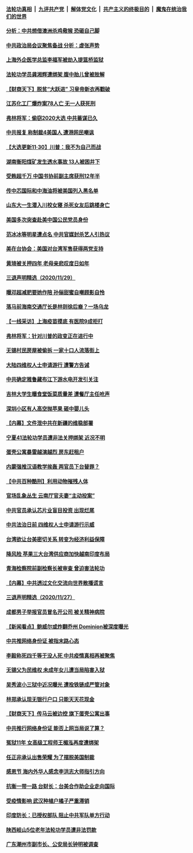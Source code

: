 

####  [法轮功真相](../../../../basic/blob/master/README.md?t=12010231) &nbsp;|&nbsp; [九评共产党](../../../../9ping.md/blob/master/README.md?t=12010231) &nbsp;|&nbsp; [解体党文化](../../../../jtdwh.md/blob/master/README.md?t=12010231)  &nbsp;|&nbsp; [共产主义的终极目的](../../../../gczydzjmd.md/blob/master/README.md?t=12010231) &nbsp;|&nbsp; [魔鬼在统治我们的世界](../../../../mgztzwmdsj.md/blob/master/README.md?t=12010231) 

#### [分析：中共想借澳洲杀鸡儆猴 恐砸自己脚](../pages/nsc413/n12585866.md?t=12010231) 

#### [中共政治局会议聚焦备战 分析：虚张声势](../pages/nsc413/n12585818.md?t=12010231) 

#### [上海外企医学总监李福军被劫入提篮桥监狱](../pages/nsc413/n12585288.md?t=12010231) 

#### [法轮功学员龚湘辉遭绑架 腹中胎儿曾被肢解](../pages/nsc413/n12583490.md?t=12010231) 

#### [【财商天下】脱贫“大跃进” 习皇帝新衣再戳破](../pages/nsc413/n12585741.md?t=12010231) 

#### [江苏化工厂爆炸案78人亡  无一人获死刑](../pages/nsc413/n12585310.md?t=12010231) 

#### [弗林将军：偷窃2020大选 中共蓄谋已久](../pages/nsc413/n12585624.md?t=12010231) 

#### [中共报复 称制裁4美国人 遭港网民嘲讽](../pages/nsc413/n12585051.md?t=12010231) 

#### [【大选更新11·30】川普：我不为自己而战](../pages/nsc413/n12585111.md?t=12010231) 

#### [湖南衡阳煤矿发生透水事故 13人被困井下](../pages/nsc413/n12584132.md?t=12010231) 

#### [受贿超千万 中国书协前副主席获刑12年半](../pages/nsc413/n12584832.md?t=12010231) 

#### [传中芯国际和中海油将被美国列入黑名单](../pages/nsc413/n12585003.md?t=12010231) 

#### [山东大一生潜入川校女寝 杀死女友后跳楼身亡](../pages/nsc413/n12584583.md?t=12010231) 

#### [美国多次突查赴美中国公民党员身份](../pages/nsc413/n12584438.md?t=12010231) 

#### [范冰冰等明星遭点名 中共官媒封杀艺人引热议](../pages/nsc413/n12583941.md?t=12010231) 

#### [美在台协会：美国对台湾军售获得两党支持](../pages/nsc413/n12584309.md?t=12010231) 

#### [黄琦被关押四年 老母亲悲叹度日如年](../pages/nsc413/n12584304.md?t=12010231) 


#### [三退声明精选（2020/11/29）](../pages/nsc413/n12584236.md?t=12010231) 

#### [曝邓超减肥要她作陪 孙俪甜蜜自嘲顾影自怜](../pages/nsc413/n12583592.md?t=12010231) 

#### [落马前海南交通厅长是林则徐后裔？一场乌龙](../pages/nsc413/n12583626.md?t=12010231) 

#### [【一线采访】上海疫苗摸底 有医院9成拒打](../pages/nsc413/n12583504.md?t=12010231) 

#### [弗林将军：针对川普的政变正在进行中](../pages/nsc413/n12583562.md?t=12010231) 

#### [无锡村民房屋被偷拆 一家十口人流落街上](../pages/nsc413/n12583270.md?t=12010231) 

#### [大陆四维权人士申请游行 遭警方告诫](../pages/nsc413/n12582927.md?t=12010231) 


#### [中共确定雅鲁藏布江下游水电开发引关注](../pages/nsc413/n12582751.md?t=12010231) 

#### [吉林大学生曝食堂饭菜质量差 遭餐厅主任呛声](../pages/nsc413/n12582755.md?t=12010231) 

#### [深圳小区有人高空抛苹果 砸中婴儿头](../pages/nsc413/n12582718.md?t=12010231) 

#### [【内幕】文件泄中共在新疆的维稳部署](../pages/nsc413/n12575940.md?t=12010231) 

#### [宁夏41法轮功学员遭非法关押绑架 近况不明](../pages/nsc413/n12580474.md?t=12010231) 

#### [蛋壳公寓暴雷越演越烈 房东赶租户](../pages/nsc413/n12582010.md?t=12010231) 

#### [内蒙强推汉语教学挨轰 两官员下台替罪？](../pages/nsc413/n12582154.md?t=12010231) 

#### [【中共百种酷刑】利用动物摧残人体](../pages/nsc413/n12579664.md?t=12010231) 

#### [官场乱象丛生 云南厅官夫妻“主动投案”](../pages/nsc413/n12581433.md?t=12010231) 

#### [中共官员承认芯片业盲目投资 出现烂尾](../pages/nsc413/n12581375.md?t=12010231) 

#### [中共法治日前 四维权人士申请游行示威](../pages/nsc413/n12581288.md?t=12010231) 

#### [台湾欲让台美密切关系 转变为经济利益保障](../pages/nsc413/n12581203.md?t=12010231) 

#### [降风险 苹果三大台湾供应商加快越南印度布局](../pages/nsc413/n12580864.md?t=12010231) 

#### [青海检察院前副检察长被审查 曾迫害法轮功](../pages/nsc413/n12581013.md?t=12010231) 

#### [【内幕】中共透过文化交流向世界散播谎言](../pages/nsc413/n12579842.md?t=12010231) 

#### [三退声明精选（2020/11/27）](../pages/nsc413/n12580931.md?t=12010231) 


#### [成都男子举报官员冒名开公司 被关精神病院](../pages/nsc413/n12579760.md?t=12010231) 

#### [【新闻看点】鲍威尔或炸翻乔州 Dominion被深度曝光](../pages/nsc413/n12580533.md?t=12010231) 

#### [中共推网络身份证 被指末路心态](../pages/nsc413/n12580575.md?t=12010231) 

#### [李毅称死四千等于没人死 中共疫情真相再被聚焦](../pages/nsc413/n12580559.md?t=12010231) 

#### [无锡父为民维权 未成年女儿遭当局陷害入狱](../pages/nsc413/n12580388.md?t=12010231) 

#### [吴秀波小三狱中近况曝光 遭拴铁链成严管对象](../pages/nsc413/n12580299.md?t=12010231) 

#### [林郑承认现无银行户口 只能天天花现金](../pages/nsc413/n12580249.md?t=12010231) 

#### [【财商天下】传马云被边控 旗下蛋壳公寓出事](../pages/nsc413/n12580307.md?t=12010231) 

#### [中共推行网络身份证 能否上网当局说了算？](../pages/nsc413/n12580068.md?t=12010231) 

#### [冤狱11年 女高级工程师王楣泓再度遭绑架](../pages/nsc413/n12579258.md?t=12010231) 

#### [任正非承认出售荣耀 为了摆脱美国制裁](../pages/nsc413/n12579754.md?t=12010231) 

#### [感恩节 海内外华人感念李洪志大师指引方向](../pages/nsc413/n12579913.md?t=12010231) 

#### [抗衡一带一路 台财长：台美合作助企业走向国际](../pages/nsc413/n12579890.md?t=12010231) 

#### [受疫情影响 武汉种植户橘子严重滞销](../pages/nsc413/n12579444.md?t=12010231) 

#### [印度防长：已授权部队 阻止中共军队单方行动](../pages/nsc413/n12579658.md?t=12010231) 

#### [陕西岐山5位老年法轮功学员遭非法罚款](../pages/nsc413/n12577830.md?t=12010231) 

#### [广东潮州市副市长、公安局长钟明被调查](../pages/nsc413/n12579338.md?t=12010231) 

